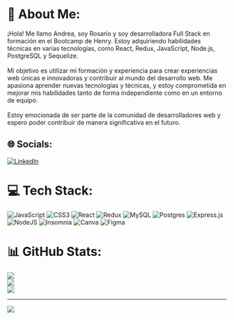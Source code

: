 # 💫 About Me:
¡Hola! Me llamo Andrea, soy Rosario y soy desarrolladora Full Stack en formación en el Bootcamp de Henry. Estoy adquiriendo habilidades técnicas en varias tecnologías, como React, Redux, JavaScript, Node.js, PostgreSQL y Sequelize. <br><br>Mi objetivo es utilizar mi formación y experiencia para crear experiencias web únicas e innovadoras y contribuir al mundo del desarrollo web. Me apasiona aprender nuevas tecnologías y técnicas, y estoy comprometida en mejorar mis habilidades tanto de forma independiente como en un entorno de equipo.<br><br>Estoy emocionada de ser parte de la comunidad de desarrolladores web y espero poder contribuir de manera significativa en el futuro.


## 🌐 Socials:
[![LinkedIn](https://img.shields.io/badge/LinkedIn-%230077B5.svg?logo=linkedin&logoColor=white)](https://www.linkedin.com/in/andrea-soledad-buldorini-462690113/) 

# 💻 Tech Stack:
![JavaScript](https://img.shields.io/badge/javascript-%23323330.svg?style=for-the-badge&logo=javascript&logoColor=%23F7DF1E) ![CSS3](https://img.shields.io/badge/css3-%231572B6.svg?style=for-the-badge&logo=css3&logoColor=white) ![React](https://img.shields.io/badge/react-%2320232a.svg?style=for-the-badge&logo=react&logoColor=%2361DAFB) ![Redux](https://img.shields.io/badge/redux-%23593d88.svg?style=for-the-badge&logo=redux&logoColor=white) ![MySQL](https://img.shields.io/badge/mysql-%2300f.svg?style=for-the-badge&logo=mysql&logoColor=white) ![Postgres](https://img.shields.io/badge/postgres-%23316192.svg?style=for-the-badge&logo=postgresql&logoColor=white) ![Express.js](https://img.shields.io/badge/express.js-%23404d59.svg?style=for-the-badge&logo=express&logoColor=%2361DAFB) ![NodeJS](https://img.shields.io/badge/node.js-6DA55F?style=for-the-badge&logo=node.js&logoColor=white) ![Insomnia](https://img.shields.io/badge/Insomnia-black?style=for-the-badge&logo=insomnia&logoColor=5849BE) ![Canva](https://img.shields.io/badge/Canva-%2300C4CC.svg?style=for-the-badge&logo=Canva&logoColor=white) 	![Figma](https://img.shields.io/badge/figma-%23F24E1E.svg?style=for-the-badge&logo=figma&logoColor=white)
# 📊 GitHub Stats:
![](https://github-readme-stats.vercel.app/api?username=abuldori&theme=dark&hide_border=false&include_all_commits=false&count_private=false)<br/>
![](https://github-readme-streak-stats.herokuapp.com/?user=abuldori&theme=dark&hide_border=false)<br/>
![](https://github-readme-stats.vercel.app/api/top-langs/?username=abuldori&theme=dark&hide_border=false&include_all_commits=false&count_private=false&layout=compact)

---
[![](https://visitcount.itsvg.in/api?id=abuldori&icon=0&color=0)](https://visitcount.itsvg.in)

<!-- Proudly created with GPRM ( https://gprm.itsvg.in ) -->
